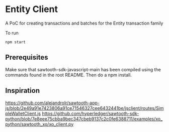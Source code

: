 # Entity Client

A PoC for creating transactions and batches for the Entity transaction family

To run
```
npm start
```

## Prerequisites
Make sure that sawtooth-sdk-javascript-main has been compiled using the commands found in the root README. Then do a npm install.

## Inspiration
https://github.com/alejandrolr/sawtooth-app-js/blob/2e49a91e7423806a91ce71546327cee6432441be/jsclient/routes/SimpleWalletClient.js
https://github.com/hyperledger/sawtooth-sdk-python/blob/7e8eee75cbba9bec347cbeb9137c2c0fe6388711/examples/xo_python/sawtooth_xo/xo_client.py 